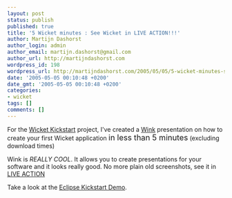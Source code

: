 ```yaml
---
layout: post
status: publish
published: true
title: '5 Wicket minutes : See Wicket in LIVE ACTION!!!'
author: Martijn Dashorst
author_login: admin
author_email: martijn.dashorst@gmail.com
author_url: http://martijndashorst.com
wordpress_id: 198
wordpress_url: http://martijndashorst.com/2005/05/05/5-wicket-minutes-see-wicket-in-live-action/
date: '2005-05-05 00:10:48 +0200'
date_gmt: '2005-05-05 00:10:48 +0200'
categories:
- wicket
tags: []
comments: []
---
```

<p>For the <a href="http://wicket-stuff.sourceforge.net/wicket-kickstart/index.html" title="Wicket Kickstart">Wicket Kickstart</a> project, I've created a <a href="http://www.debugmode.com/wink/" title="Wink">Wink</a> presentation on how to create your first Wicket application <font size="+1">in less than 5 minutes</font> (excluding download times)</p>
<p>Wink is <em>REALLY COOL</em>. It allows you to create presentations for your software and it looks really good. No more plain old screenshots, see it in <a href="http://wicket-stuff.sourceforge.net/wicket-kickstart/demos/EclipseDemo.html">LIVE ACTION</a></p>
<p>Take a look at the <a href="http://wicket-stuff.sourceforge.net/wicket-kickstart/demos/EclipseDemo.html" title="Eclipse Demo">Eclipse Kickstart Demo</a>.</p>

